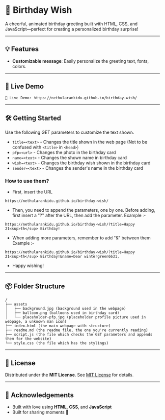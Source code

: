 # 🎉 Birthday Wish

A cheerful, animated birthday greeting built with HTML, CSS, and JavaScript—perfect for creating a personalized birthday surprise!

---

## 💡 Features

* **Customizable message**: Easily personalize the greeting text, fonts, colors.

---

## 🚀 Live Demo

```plain
🔗 Live Demo: https://nethularankidu.github.io/birthday-wish/
```

---

## 🛠️ Getting Started

Use the following GET parameters to customize the text shown.

* `title=<text>`    - Changes the title shown in the web page (Not to be confused with `<title>` in `<head>`)
* `pfp=<url>`       - Changes the photo in the birthday card
* `name=<text>`     - Changes the shown name in birthday card
* `wish=<text>`     - Changes the birthday wish shown in the birthday card
* `sender=<text>`   - Changes the sender's name in the birthday card

### How to use them?
* First, insert the URL
```
https://nethularankidu.github.io/birthday-wish/
```
* Then, you need to append the parameters, one by one. Before adding, first insert a "?" after the URL, then add the parameter.
Example :-
```
https://nethularankidu.github.io/birthday-wish/?title=Happy 21<sup>th</sup> Birthday!
```
* When adding more parameters, remember to add "&" between them
Example :-
```
https://nethularankidu.github.io/birthday-wish/?title=Happy 21<sup>th</sup> Birthday!&name=Dear wintergreen6631,
```
* Happy wishing!

---

## 📦 Folder Structure

```text
/
├── assets
│   ├── background.jpg (background used in the webpage)
│   ├── balloon.png (balloons used in birthday card)
│   └── placeholder-pfp.jpg (placeholder profile picture used in webpage, a unknown man icon)
├── index.html (the main webpage with structure)
├── readme.md (the readme file, the one you're currently reading)
├── script.js (the file which checks the GET parameters and appends them for the website)
└── style.css (the file which has the stylings)
```

---

## 📄 License

Distributed under the **MIT License**. See [MIT License](https://mit-license.org/) for details.


---

## 🔔 Acknowledgements

* Built with love using **HTML**, **CSS**, and **JavaScript**
* Built for sharing moments 🎂